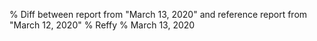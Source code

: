 % Diff between report from "March 13, 2020" and reference report from "March 12, 2020"
% Reffy
% March 13, 2020


